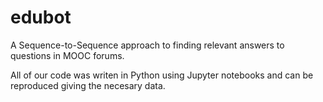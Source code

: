 # edubot
A Sequence-to-Sequence approach to finding relevant answers to questions in MOOC forums.

All of our code was writen in Python using Jupyter notebooks and can be reproduced giving the necesary data.
